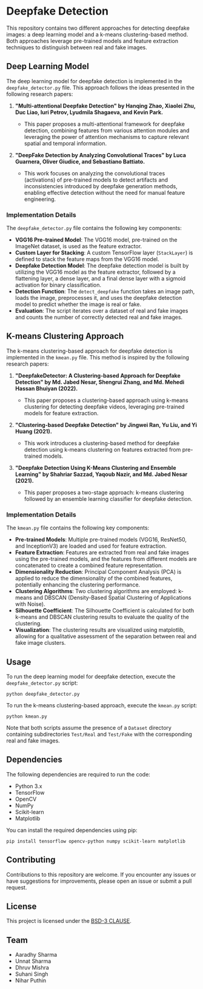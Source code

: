 

# Deepfake Detection

This repository contains two different approaches for detecting deepfake images: a deep learning model and a k-means clustering-based method. Both approaches leverage pre-trained models and feature extraction techniques to distinguish between real and fake images.

## Deep Learning Model

The deep learning model for deepfake detection is implemented in the `deepfake_detector.py` file. This approach follows the ideas presented in the following research papers:

1. **"Multi-attentional Deepfake Detection" by Hanqing Zhao, Xiaolei Zhu, Duc Liao, Iuri Petrov, Lyudmila Shagaeva, and Kevin Park.**
   - This paper proposes a multi-attentional framework for deepfake detection, combining features from various attention modules and leveraging the power of attention mechanisms to capture relevant spatial and temporal information.

2. **"DeepFake Detection by Analyzing Convolutional Traces" by Luca Guarnera, Oliver Giudice, and Sebastiano Battiato.**
   - This work focuses on analyzing the convolutional traces (activations) of pre-trained models to detect artifacts and inconsistencies introduced by deepfake generation methods, enabling effective detection without the need for manual feature engineering.

### Implementation Details

The `deepfake_detector.py` file contains the following key components:

- **VGG16 Pre-trained Model**: The VGG16 model, pre-trained on the ImageNet dataset, is used as the feature extractor.
- **Custom Layer for Stacking**: A custom TensorFlow layer (`StackLayer`) is defined to stack the feature maps from the VGG16 model.
- **Deepfake Detection Model**: The deepfake detection model is built by utilizing the VGG16 model as the feature extractor, followed by a flattening layer, a dense layer, and a final dense layer with a sigmoid activation for binary classification.
- **Detection Function**: The `detect_deepfake` function takes an image path, loads the image, preprocesses it, and uses the deepfake detection model to predict whether the image is real or fake.
- **Evaluation**: The script iterates over a dataset of real and fake images and counts the number of correctly detected real and fake images.

## K-means Clustering Approach

The k-means clustering-based approach for deepfake detection is implemented in the `kmean.py` file. This method is inspired by the following research papers:

1. **"DeepfakeDetector: A Clustering-based Approach for Deepfake Detection" by Md. Jabed Nesar, Shengrui Zhang, and Md. Mehedi Hassan Bhuiyan (2022).**
   - This paper proposes a clustering-based approach using k-means clustering for detecting deepfake videos, leveraging pre-trained models for feature extraction.

2. **"Clustering-based Deepfake Detection" by Jingwei Ran, Yu Liu, and Yi Huang (2021).**
   - This work introduces a clustering-based method for deepfake detection using k-means clustering on features extracted from pre-trained models.

3. **"Deepfake Detection Using K-Means Clustering and Ensemble Learning" by Shahriar Sazzad, Yaqoub Nazir, and Md. Jabed Nesar (2021).**
   - This paper proposes a two-stage approach: k-means clustering followed by an ensemble learning classifier for deepfake detection.

### Implementation Details

The `kmean.py` file contains the following key components:

- **Pre-trained Models**: Multiple pre-trained models (VGG16, ResNet50, and InceptionV3) are loaded and used for feature extraction.
- **Feature Extraction**: Features are extracted from real and fake images using the pre-trained models, and the features from different models are concatenated to create a combined feature representation.
- **Dimensionality Reduction**: Principal Component Analysis (PCA) is applied to reduce the dimensionality of the combined features, potentially enhancing the clustering performance.
- **Clustering Algorithms**: Two clustering algorithms are employed: k-means and DBSCAN (Density-Based Spatial Clustering of Applications with Noise).
- **Silhouette Coefficient**: The Silhouette Coefficient is calculated for both k-means and DBSCAN clustering results to evaluate the quality of the clustering.
- **Visualization**: The clustering results are visualized using matplotlib, allowing for a qualitative assessment of the separation between real and fake image clusters.

## Usage

To run the deep learning model for deepfake detection, execute the `deepfake_detector.py` script:

```
python deepfake_detector.py
```

To run the k-means clustering-based approach, execute the `kmean.py` script:

```
python kmean.py
```

Note that both scripts assume the presence of a `Dataset` directory containing subdirectories `Test/Real` and `Test/Fake` with the corresponding real and fake images.

## Dependencies

The following dependencies are required to run the code:

- Python 3.x
- TensorFlow
- OpenCV
- NumPy
- Scikit-learn
- Matplotlib

You can install the required dependencies using pip:

```
pip install tensorflow opencv-python numpy scikit-learn matplotlib
```

## Contributing

Contributions to this repository are welcome. If you encounter any issues or have suggestions for improvements, please open an issue or submit a pull request.

## License

This project is licensed under the [BSD-3 CLAUSE](LICENSE).

## Team 

- Aaradhy Sharma 
- Unnat Sharma
- Dhruv Mishra
- Suhani Singh
- Nihar Puthin
